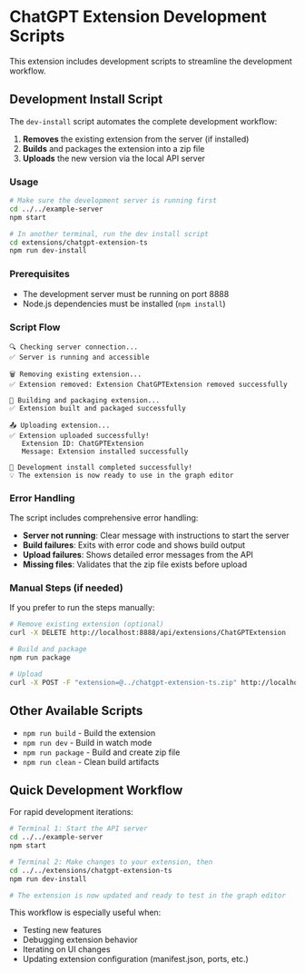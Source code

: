 # ChatGPT Extension Development Scripts

This extension includes development scripts to streamline the development workflow.

## Development Install Script

The `dev-install` script automates the complete development workflow:

1. **Removes** the existing extension from the server (if installed)
2. **Builds** and packages the extension into a zip file
3. **Uploads** the new version via the local API server

### Usage

```bash
# Make sure the development server is running first
cd ../../example-server
npm start

# In another terminal, run the dev install script
cd extensions/chatgpt-extension-ts
npm run dev-install
```

### Prerequisites

- The development server must be running on port 8888
- Node.js dependencies must be installed (`npm install`)

### Script Flow

```
🔍 Checking server connection...
✅ Server is running and accessible

🗑️ Removing existing extension...
✅ Extension removed: Extension ChatGPTExtension removed successfully

🔨 Building and packaging extension...
✅ Extension built and packaged successfully

📤 Uploading extension...
✅ Extension uploaded successfully!
   Extension ID: ChatGPTExtension
   Message: Extension installed successfully

🎉 Development install completed successfully!
💡 The extension is now ready to use in the graph editor
```

### Error Handling

The script includes comprehensive error handling:

- **Server not running**: Clear message with instructions to start the server
- **Build failures**: Exits with error code and shows build output
- **Upload failures**: Shows detailed error messages from the API
- **Missing files**: Validates that the zip file exists before upload

### Manual Steps (if needed)

If you prefer to run the steps manually:

```bash
# Remove existing extension (optional)
curl -X DELETE http://localhost:8888/api/extensions/ChatGPTExtension

# Build and package
npm run package

# Upload
curl -X POST -F "extension=@../chatgpt-extension-ts.zip" http://localhost:8888/api/extensions/upload
```

## Other Available Scripts

- `npm run build` - Build the extension
- `npm run dev` - Build in watch mode
- `npm run package` - Build and create zip file
- `npm run clean` - Clean build artifacts

## Quick Development Workflow

For rapid development iterations:

```bash
# Terminal 1: Start the API server
cd ../../example-server
npm start

# Terminal 2: Make changes to your extension, then
cd ../../extensions/chatgpt-extension-ts
npm run dev-install

# The extension is now updated and ready to test in the graph editor
```

This workflow is especially useful when:
- Testing new features
- Debugging extension behavior
- Iterating on UI changes
- Updating extension configuration (manifest.json, ports, etc.)
